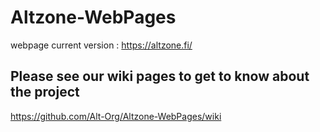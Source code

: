 # Altzone-WebPages
webpage current version : https://altzone.fi/ <br/>

## Please see our wiki pages to get to know about the project
https://github.com/Alt-Org/Altzone-WebPages/wiki
